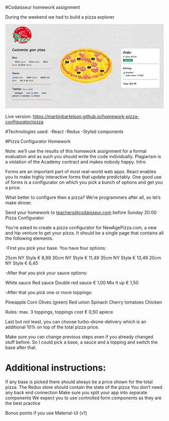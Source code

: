 #Codaisseur homework assignment

During the weekend we had to build a pizza explorer

![Screenshot](pizza.png)

Live version: https://martijnbartelson.github.io/homework-pizza-configurator/pizza

#Technologies used:
-React
-Redux
-Styled components


#Pizza Configurator Homework

Note: we’ll use the results of this homework assignment for a formal evaluation and as such you should write the code individually. Plagiarism is a violation of the Academy contract and makes nobody happy.
Intro

Forms are an important part of most real-world web apps. React enables you to make highly interactive forms that update predictably. One good use of forms is a configurator on which you pick a bunch of options and get you a price.

What better to configure then a pizza? We’re programmers after all, so let’s make dinner.

Send your homework to teachers@codaisseur.com before Sunday 20:00
Pizza Configurator

You’re asked to create a pizza configurator for NewAgePizza.com, a new and hip venture to get your pizza. It should be a single page that contains all the following elements.

-First you pick your base. You have four options:

   25cm NY Style € 8,99
   30cm NY Style € 11,49
   35cm NY Style € 13,49
   20cm NY Style € 6,45

-After that you pick your sauce options:

   White sauce
   Red sauce
   Double red sauce € 1,00
   Mix it up € 1,50

-After that you pick one or more toppings:

   Pineapple
   Corn
   Olives (green)
   Red union
   Spinach
   Cherry tomatoes
   Chicken

Rules: max. 3 toppings, toppings cost € 0,50 apiece

Last but not least, you can choose turbo-drone-delivery which is an additional 10% on top of the total pizza price.

Make sure you can change previous steps even if you already changed stuff before. So I could pick a base, a sauce and a topping and switch the base after that.

# Additional instructions:

   If any base is picked there should always be a price shown for the total pizza.
   The Redux store should contain the state of the pizza
   You don’t need any back end connection
   Make sure you split your app into separate components
   We expect you to use controlled form components as they are the best practice

Bonus points if you use Material-UI (v1)
